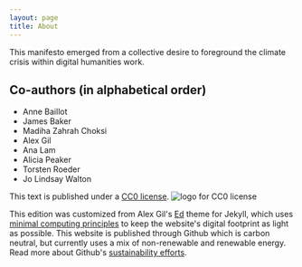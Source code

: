 ```yaml
---
layout: page
title: About
---
```


This manifesto emerged from a collective desire to foreground the climate crisis within digital humanities work.

## Co-authors (in alphabetical order)
- Anne Baillot
- James Baker
- Madiha Zahrah Choksi
- Alex Gil
- Ana Lam
- Alicia Peaker
- Torsten Roeder
- Jo Lindsay Walton

This text is published under a [CC0 license](http://creativecommons.org/publicdomain/zero/1.0/). ![logo for CC0 license](http://i.creativecommons.org/p/zero/1.0/88x31.png)

This edition was customized from Alex Gil's [Ed](https://github.com/minicomp/ed) theme for Jekyll, which uses [minimal computing principles](https://go-dh.github.io/mincomp/about/) to keep the website's digital footprint as light as possible. This website is published through Github which is carbon neutral, but currently uses a mix of non-renewable and renewable energy. Read more about Github's [sustainability efforts](https://github.blog/2021-04-22-environmental-sustainability-github/). 
